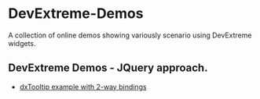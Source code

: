 # DevExtreme-Demos
A collection of online demos showing variously scenario using DevExtreme widgets.


## DevExtreme Demos - JQuery approach.

* [dxTooltip example with 2-way bindings](https://eugeniykiyashko.github.io/DevExtreme-Demos\demos\Devextreme-dxTooltip-jquery-example/index.html)
